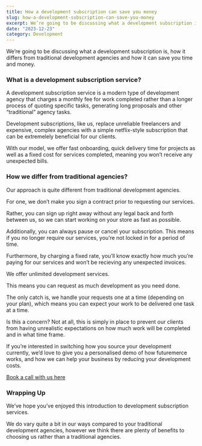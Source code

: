 ```yaml
---
title: How a development subscription can save you money
slug: how-a-development-subscription-can-save-you-money
excerpt: We’re going to be discussing what a development subscription is, how it differs from traditional development agencies and how it can save you time and money.
date: "2023-12-23"
category: Development
---
```


We’re going to be discussing what a development subscription is, how it differs from traditional development agencies and how it can save you time and money.

### What is a development subscription service?

A development subscription service is a modern type of development agency that charges a monthly fee for work completed rather than a longer process of quoting specific tasks, generating long proposals and other “traditional” agency tasks.

Development subscriptions, like us, replace unreliable freelancers and expensive, complex agencies with a simple netflix-style subscription that can be extremelely beneficial for our clients.

With our model, we offer fast onboarding, quick delivery time for projects as well as a fixed cost for services completed, meaning you won’t receive any unexpected bills.

### How we differ from traditional agencies?

Our approach is quite different from traditional development agencies.

For one, we don’t make you sign a contract prior to requesting our services.

Rather, you can sign up right away without any legal back and forth between us, so we can start working on your store as fast as possible.

Additionally, you can always pause or cancel your subscription. This means if you no longer require our services, you’re not locked in for a period of time.

Furthermore, by charging a fixed rate, you’ll know exactly how much you’re paying for our services and won’t be recieving any unexpected invoices.

We offer unlimited development services.

This means you can request as much development as you need done.

The only catch is, we handle your requests one at a time (depending on your plan), which means you can expect your work to be delivered one task at a time.

Is this a concern? Not at all, this is simply in place to prevent our clients from having unrealistic expectations on how much work will be completed and in what time frame.

If you’re interested in switching how you source your development currently, we’d love to give you a personalised demo of how futuremerce works, and how we can help your business by reducing your development costs.

[Book a call with us here](/contact#book-a-call)

### Wrapping Up

We’ve hope you’ve enjoyed this introduction to development subscription services.

We do vary quite a bit in our ways compared to your traditional development agencies, however we think there are plenty of benefits to choosing us rather than a traditional agencies.
